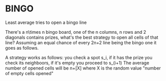 # BINGO
Least average tries to open a bingo line

There's a n\times n bingo board, one of the n columns, n rows and 2 diagonals contains prizes, what's the best strategy to open all cells of that line? Assuming an equal chance of every 2n+2 line being the bingo one it goes as follows.

A strategy works as follows: you check a spot s_i, if it has the prize you check its neighboors, if it's empty you proceed to s_(i+1)
The average number of opened cells will be n+[X] where X is the random value "number of empty cells opened"
